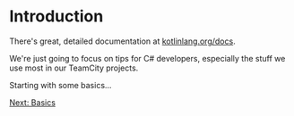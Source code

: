 # Introduction

There's great, detailed documentation at [kotlinlang.org/docs](https://kotlinlang.org/docs/).

We're just going to focus on tips for C# developers, especially the stuff we use most in our TeamCity projects.

Starting with some basics...

[Next: Basics](00-01-basics.md)
